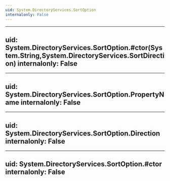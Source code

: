 ```yaml
---
uid: System.DirectoryServices.SortOption
internalonly: False
---
```


---
uid: System.DirectoryServices.SortOption.#ctor(System.String,System.DirectoryServices.SortDirection)
internalonly: False
---

---
uid: System.DirectoryServices.SortOption.PropertyName
internalonly: False
---

---
uid: System.DirectoryServices.SortOption.Direction
internalonly: False
---

---
uid: System.DirectoryServices.SortOption.#ctor
internalonly: False
---
